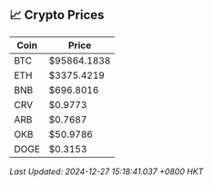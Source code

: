 ## 📈 Crypto Prices

| Coin | Price |
| ---- | ----- |
| BTC | $95864.1838 |
| ETH | $3375.4219 |
| BNB | $696.8016 |
| CRV | $0.9773 |
| ARB | $0.7687 |
| OKB | $50.9786 |
| DOGE | $0.3153 |

_Last Updated: 2024-12-27 15:18:41.037 +0800 HKT_